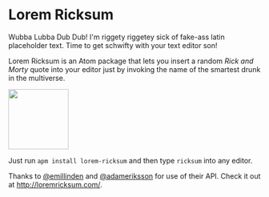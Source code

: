 # Lorem Ricksum

Wubba Lubba Dub Dub! I'm riggety riggetey sick of fake-ass latin placeholder text.
Time to get schwifty with your text editor son!

Lorem Ricksum is an Atom package that lets you insert a random _Rick and Morty_
quote into your editor just by invoking the name of the smartest drunk in the
multiverse.

<img src=http://imgur.com/8cYOxyo.gif width=120/>

Just run `apm install lorem-ricksum` and then type `ricksum` into any editor.

Thanks to [@emillinden](https://twitter.com/emillinden) and [@adameriksson](https://twitter.com/adameriksson) for use of their API. Check it out at http://loremricksum.com/.
